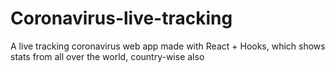 # Coronavirus-live-tracking
 A live tracking coronavirus web app made with React + Hooks, which shows stats from all over the world, country-wise also
